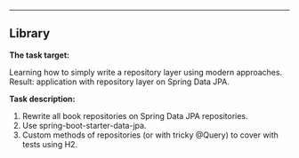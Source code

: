 ***
Library
---

**The task target:**

Learning how to simply write a repository layer using modern approaches. Result: application with repository layer on Spring Data JPA. 


**Task description:**

1. Rewrite all book repositories on Spring Data JPA repositories.
2. Use spring-boot-starter-data-jpa.
3. Custom methods of repositories (or with tricky @Query) to cover with tests using H2.
